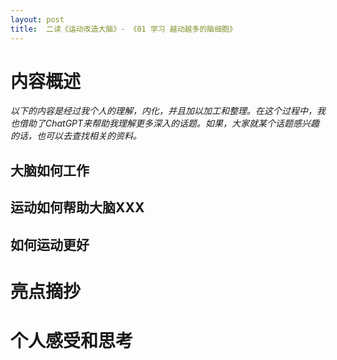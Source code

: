 ```yaml
---
layout: post
title:  二读《运动改造大脑》- 《01 学习 越动越多的脑细胞》
---
```


# 内容概述

*以下的内容是经过我个人的理解，内化，并且加以加工和整理。在这个过程中，我也借助了ChatGPT来帮助我理解更多深入的话题。如果，大家就某个话题感兴趣的话，也可以去查找相关的资料。*


## 大脑如何工作

## 运动如何帮助大脑XXX 

## 如何运动更好


# 亮点摘抄

 

# 个人感受和思考


<!--stackedit_data:
eyJoaXN0b3J5IjpbLTEwNTE1NjYzMzJdfQ==
-->